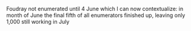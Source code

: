 




Foudray not enumerated until 4 June which I can now contextualize: in month of June the final fifth of all enumerators finished up, leaving only 1,000 still working in July
<!--- Field Division, Bureau of the Census, “Rough Draft: Historical Report of 1940 (16th Decennial) Census Made from the Records that Were Available in 1948 with Emphasis on the Field Aspects” (1948), 25, Folder “16th Decennial Census 1940—Historical Report of 1940 Census” Box 2, Entry P 26 “Scrapbooks 1940 Census of Housing,” NARA I--->
